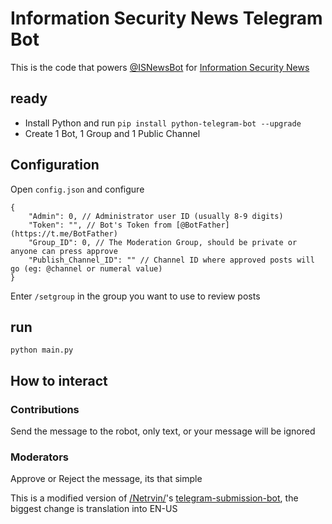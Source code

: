 # Information Security News Telegram Bot
This is the code that powers [@ISNewsBot](https://t.me/ISNewsBot) for [Information Security News](https://t.me/InformationSecurity)


## ready
* Install Python and run `pip install python-telegram-bot --upgrade`
* Create 1 Bot, 1 Group and 1 Public Channel

## Configuration
Open `config.json` and configure
```
{
    "Admin": 0, // Administrator user ID (usually 8-9 digits)
    "Token": "", // Bot's Token from [@BotFather](https://t.me/BotFather)
    "Group_ID": 0, // The Moderation Group, should be private or anyone can press approve 
    "Publish_Channel_ID": "" // Channel ID where approved posts will go (eg: @channel or numeral value)
}
```
Enter `/setgroup` in the group you want to use to review posts

## run
```
python main.py
```

## How to interact
### Contributions
Send the message to the robot, only text, or your message will be ignored

### Moderators 
Approve or Reject the message, its that simple

This is a modified version of [/Netrvin/](https://github.com/Netrvin/)'s [telegram-submission-bot](https://github.com/Netrvin/telegram-submission-bot), the biggest change is translation into EN-US
